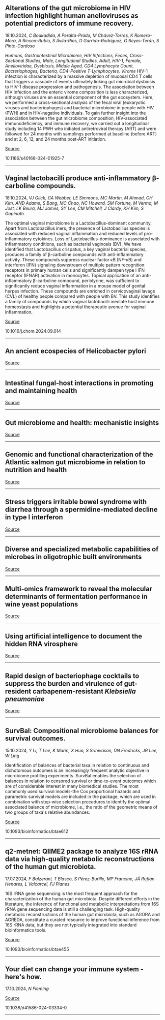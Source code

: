 ## Alterations of the gut microbiome in HIV infection highlight human anelloviruses as potential predictors of immune recovery.
 18.10.2024, _C Boukadida, A Peralta-Prado, M Chávez-Torres, K Romero-Mora, A Rincon-Rubio, S Ávila-Ríos, D Garrido-Rodríguez, G Reyes-Terán, S Pinto-Cardoso_


_Humans, Gastrointestinal Microbiome, HIV Infections, Feces, Cross-Sectional Studies, Male, Longitudinal Studies, Adult, HIV-1, Female, Anelloviridae, Dysbiosis, Middle Aged, CD4 Lymphocyte Count, Bacteriophages, Bacteria, CD4-Positive T-Lymphocytes, Virome_
HIV-1 infection is characterized by a massive depletion of mucosal CD4 T cells that triggers a cascade of events ultimately linking gut microbial dysbiosis to HIV-1 disease progression and pathogenesis. The association between HIV infection and the enteric virome composition is less characterized, although viruses are an essential component of the gut ecosystem. Here, we performed a cross-sectional analysis of the fecal viral (eukaryotic viruses and bacteriophages) and bacterial microbiome in people with HIV (PWH) and in HIV-negative individuals. To gain further insight into the association between the gut microbiome composition, HIV-associated immunodeficiency, and immune recovery, we carried out a longitudinal study including 14 PWH who initiated antiretroviral therapy (ART) and were followed for 24 months with samplings performed at baseline (before ART) and at 2, 6, 12, and 24 months post-ART initiation.

[Source](https://microbiomejournal.biomedcentral.com/articles/10.1186/s40168-024-01925-7)

10.1186/s40168-024-01925-7

---

## Vaginal lactobacilli produce anti-inflammatory β-carboline compounds.
 18.10.2024, _VJ Glick, CA Webber, LE Simmons, MC Martin, M Ahmad, CH Kim, AND Adams, S Bang, MC Chao, NC Howard, SM Fortune, M Verma, M Jost, LK Beura, MJ James, SY Lee, CM Mitchell, J Clardy, KH Kim, S Gopinath_


The optimal vaginal microbiome is a Lactobacillus-dominant community. Apart from Lactobacillus iners, the presence of Lactobacillus species is associated with reduced vaginal inflammation and reduced levels of pro-inflammatory cytokines. Loss of Lactobacillus-dominance is associated with inflammatory conditions, such as bacterial vaginosis (BV). We have identified that Lactobacillus crispatus, a key vaginal bacterial species, produces a family of β-carboline compounds with anti-inflammatory activity. These compounds suppress nuclear factor κB (NF-κB) and interferon (IFN) signaling downstream of multiple pattern recognition receptors in primary human cells and significantly dampen type I IFN receptor (IFNAR) activation in monocytes. Topical application of an anti-inflammatory β-carboline compound, perlolyrine, was sufficient to significantly reduce vaginal inflammation in a mouse model of genital herpes infection. These compounds are enriched in cervicovaginal lavage (CVL) of healthy people compared with people with BV. This study identifies a family of compounds by which vaginal lactobacilli mediate host immune homeostasis and highlights a potential therapeutic avenue for vaginal inflammation.

[Source](https://www.cell.com/cell-host-microbe/fulltext/S1931-3128(24)00358-5)

10.1016/j.chom.2024.09.014

---

## An ancient ecospecies of Helicobacter pylori 

[Source](https://www.nature.com/articles/s41586-024-07991-z)

---

## Intestinal fungal-host interactions in promoting and maintaining health

[Source](https://www.cell.com/cell-host-microbe/fulltext/S1931-3128(24)00354-8)

---

##  Gut microbiome and health: mechanistic insights 

[Source](https://gut.bmj.com/content/71/5/1020)

---

## Genomic and functional characterization of the Atlantic salmon gut microbiome in relation to nutrition and health

[Source](https://www.nature.com/articles/s41564-024-01830-7)

---

## Stress triggers irritable bowel syndrome with diarrhea through a spermidine-mediated decline in type I interferon

[Source](https://www.cell.com/cell-metabolism/abstract/S1550-4131(24)00366-8)

---

## Diverse and specialized metabolic capabilities of microbes in oligotrophic built environments 

[Source](https://microbiomejournal.biomedcentral.com/articles/10.1186/s40168-024-01926-6)

---

## Multi-omics framework to reveal the molecular determinants of fermentation performance in wine yeast populations

[Source](https://microbiomejournal.biomedcentral.com/articles/10.1186/s40168-024-01930-w)

---

## Using artificial intelligence to document the hidden RNA virosphere

[Source](https://www.cell.com/cell/fulltext/S0092-8674(24)01085-7)

---

## Rapid design of bacteriophage cocktails to suppress the burden and virulence of gut-resident carbapenem-resistant <em>Klebsiella pneumoniae</em>

[Source](https://www.cell.com/cell-host-microbe/abstract/S1931-3128(24)00348-2)

---

## SurvBal: Compositional microbiome balances for survival outcomes.
 15.10.2024, _Y Li, T Lee, K Marin, X Hua, S Srinivasan, DN Fredricks, JR Lee, W Ling_


Identification of balances of bacterial taxa in relation to continuous and dichotomous outcomes is an increasingly frequent analytic objective in microbiome profiling experiments. SurvBal enables the selection of balances in relation to censored survival or time-to-event outcomes which are of considerable interest in many biomedical studies. The most commonly used survival models-the Cox proportional hazards and parametric survival models are included in the package, which are used in combination with step-wise selection procedures to identify the optimal associated balance of microbiome, i.e., the ratio of the geometric means of two groups of taxa's relative abundances.

[Source](https://academic.oup.com/bioinformatics/advance-article/doi/10.1093/bioinformatics/btae612/7822443)

10.1093/bioinformatics/btae612

---

## q2-metnet: QIIME2 package to analyze 16S rRNA data via high-quality metabolic reconstructions of the human gut microbiota.
 17.07.2024, _F Balzerani, T Blasco, S Pérez-Burillo, MP Francino, JÁ Rufián-Henares, L Valcarcel, FJ Planes_


16S rRNA gene sequencing is the most frequent approach for the characterization of the human gut microbiota. Despite different efforts in the literature, the inference of functional and metabolic interpretations from 16S rRNA gene sequencing data is still a challenging task. High-quality metabolic reconstructions of the human gut microbiota, such as AGORA and AGREDA, constitute a curated resource to improve functional inference from 16S rRNA data, but they are not typically integrated into standard bioinformatics tools.

[Source](https://academic.oup.com/bioinformatics/advance-article/doi/10.1093/bioinformatics/btae455/7715876)

10.1093/bioinformatics/btae455

---

## Your diet can change your immune system - here's how.
 17.10.2024, _N Fleming_



[Source](https://www.nature.com/articles/s41586-024-07991-z)

10.1038/d41586-024-03334-0

---


